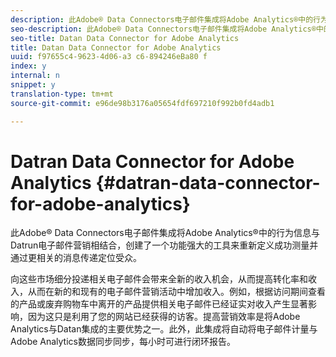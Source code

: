 ```yaml
---
description: 此Adobe® Data Connectors电子邮件集成将Adobe Analytics®中的行为信息与Datrun电子邮件营销相结合，创建了一个功能强大的工具来重新定义成功测量并通过更相关的消息传递定位受众。
seo-description: 此Adobe® Data Connectors电子邮件集成将Adobe Analytics®中的行为信息与Datrun电子邮件营销相结合，创建了一个功能强大的工具来重新定义成功测量并通过更相关的消息传递定位受众。
seo-title: Datan Data Connector for Adobe Analytics
title: Datan Data Connector for Adobe Analytics
uuid: f97655c4-9623-4d06-a3 c6-894246eBa80 f
index: y
internal: n
snippet: y
translation-type: tm+mt
source-git-commit: e96de98b3176a05654fdf697210f992b0fd4adb1

---
```



# Datran Data Connector for Adobe Analytics {#datran-data-connector-for-adobe-analytics}

此Adobe® Data Connectors电子邮件集成将Adobe Analytics®中的行为信息与Datrun电子邮件营销相结合，创建了一个功能强大的工具来重新定义成功测量并通过更相关的消息传递定位受众。

向这些市场细分投递相关电子邮件会带来全新的收入机会，从而提高转化率和收入，从而在新的和现有的电子邮件营销活动中增加收入。例如，根据访问期间查看的产品或废弃购物车中离开的产品提供相关电子邮件已经证实对收入产生显著影响，因为这只是利用了您的网站已经获得的访客。提高营销效率是将Adobe Analytics与Datan集成的主要优势之一。此外，此集成将自动将电子邮件计量与Adobe Analytics数据同步同步，每小时可进行闭环报告。
